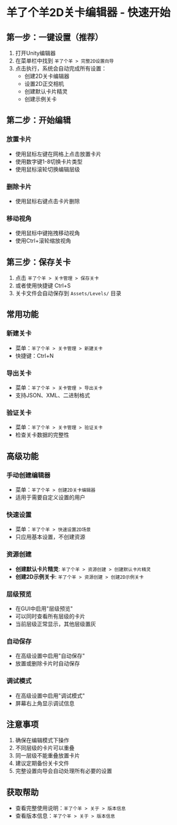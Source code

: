 # 羊了个羊2D关卡编辑器 - 快速开始

## 第一步：一键设置（推荐）

1. 打开Unity编辑器
2. 在菜单栏中找到 `羊了个羊 > 完整2D设置向导`
3. 点击执行，系统会自动完成所有设置：
   - 创建2D关卡编辑器
   - 设置2D正交相机
   - 创建默认卡片精灵
   - 创建示例关卡

## 第二步：开始编辑

### 放置卡片
- 使用鼠标左键在网格上点击放置卡片
- 使用数字键1-8切换卡片类型
- 使用鼠标滚轮切换编辑层级

### 删除卡片
- 使用鼠标右键点击卡片删除

### 移动视角
- 使用鼠标中键拖拽移动视角
- 使用Ctrl+滚轮缩放视角

## 第三步：保存关卡

1. 点击 `羊了个羊 > 关卡管理 > 保存关卡`
2. 或者使用快捷键 Ctrl+S
3. 关卡文件会自动保存到 `Assets/Levels/` 目录

## 常用功能

### 新建关卡
- 菜单：`羊了个羊 > 关卡管理 > 新建关卡`
- 快捷键：Ctrl+N

### 导出关卡
- 菜单：`羊了个羊 > 关卡管理 > 导出关卡`
- 支持JSON、XML、二进制格式

### 验证关卡
- 菜单：`羊了个羊 > 关卡管理 > 验证关卡`
- 检查关卡数据的完整性

## 高级功能

### 手动创建编辑器
- 菜单：`羊了个羊 > 创建2D关卡编辑器`
- 适用于需要自定义设置的用户

### 快速设置
- 菜单：`羊了个羊 > 快速设置2D场景`
- 只应用基本设置，不创建资源

### 资源创建
- **创建默认卡片精灵**: `羊了个羊 > 资源创建 > 创建默认卡片精灵`
- **创建2D示例关卡**: `羊了个羊 > 资源创建 > 创建2D示例关卡`

### 层级预览
- 在GUI中启用"层级预览"
- 可以同时查看所有层级的卡片
- 当前层级正常显示，其他层级置灰

### 自动保存
- 在高级设置中启用"自动保存"
- 放置或删除卡片时自动保存

### 调试模式
- 在高级设置中启用"调试模式"
- 屏幕右上角显示调试信息

## 注意事项

1. 确保在编辑模式下操作
2. 不同层级的卡片可以重叠
3. 同一层级不能重叠放置卡片
4. 建议定期备份关卡文件
5. 完整设置向导会自动处理所有必要的设置

## 获取帮助

- 查看完整使用说明：`羊了个羊 > 关于 > 版本信息`
- 查看版本信息：`羊了个羊 > 关于 > 版本信息` 